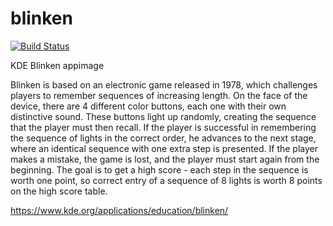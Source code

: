 # blinken

[![Build Status](http://aci.pangea.pub/job/blinken-appimage/job/master/badge/icon)](http://aci.pangea.pub/job/blinken-appimage/job/master/)

KDE Blinken appimage

Blinken is based on an electronic game released in 1978, which challenges players to remember sequences of increasing length. On the face of the device, there are 4 different color buttons, each one with their own distinctive sound. These buttons light up randomly, creating the sequence that the player must then recall. If the player is successful in remembering the sequence of lights in the correct order, he advances to the next stage, where an identical sequence with one extra step is presented. If the player makes a mistake, the game is lost, and the player must start again from the beginning. The goal is to get a high score - each step in the sequence is worth one point, so correct entry of a sequence of 8 lights is worth 8 points on the high score table.

https://www.kde.org/applications/education/blinken/

